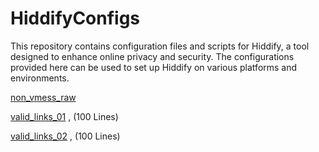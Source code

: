 # HiddifyConfigs

This repository contains configuration files and scripts for Hiddify, a tool designed to enhance online privacy and security. The configurations provided here can be used to set up Hiddify on various platforms and environments.

[non_vmess_raw](https://raw.githubusercontent.com/shinexus/LearnToProgram/refs/heads/master/HiddifyConfigs/bin/Debug/non_vmess_raw.txt)

[valid_links_01](https://raw.githubusercontent.com/shinexus/LearnToProgram/refs/heads/master/HiddifyConfigs/bin/Debug/valid_links_01.txt) , (100 Lines)

[valid_links_02](https://raw.githubusercontent.com/shinexus/LearnToProgram/refs/heads/master/HiddifyConfigs/bin/Debug/valid_links_02.txt) , (100 Lines)

